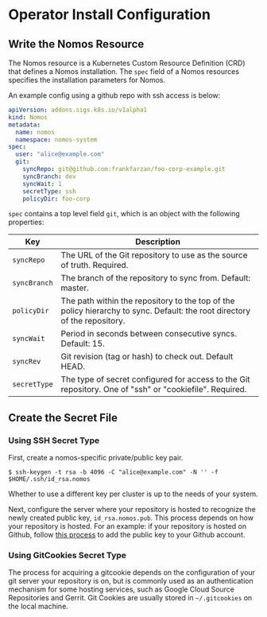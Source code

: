# Operator Install Configuration

## Write the Nomos Resource
The Nomos resource is a Kubernetes Custom Resource Definition (CRD) that defines a Nomos installation. The `spec` field of a Nomos resources specifies the installation parameters for Nomos.

An example config using a github repo with ssh access is below:
```yaml
apiVersion: addons.sigs.k8s.io/v1alpha1
kind: Nomos
metadata:
  name: nomos
  namespace: nomos-system
spec:
  user: "alice@example.com"
  git:
    syncRepo: git@github.com:frankfarzan/foo-corp-example.git
    syncBranch: dev
    syncWait: 1
    secretType: ssh
    policyDir: foo-corp

```

`spec` contains a top level field `git`, which is an object with the following properties:

Key                  | Description
-------------------- | -----------
`syncRepo`             | The URL of the Git repository to use as the source of truth. Required.
`syncBranch`           | The branch of the repository to sync from. Default: master.
`policyDir`           | The path within the repository to the top of the policy hierarchy to sync. Default: the root directory of the repository.
`syncWait`           | Period in seconds between consecutive syncs.  Default: 15.
`syncRev`           | Git revision (tag or hash) to check out. Default HEAD.
`secretType`           | The type of secret configured for access to the Git repository. One of "ssh" or "cookiefile". Required.


## Create the Secret File

### Using SSH Secret Type
First, create a nomos-specific private/public key pair.
```console
$ ssh-keygen -t rsa -b 4096 -C "alice@example.com" -N '' -f $HOME/.ssh/id_rsa.nomos
```
Whether to use a different key per cluster is up to the needs of your system.

Next, configure the server where your repository is hosted to recognize the newly created public key, `id_rsa.nomos.pub`. This process depends on how your repository is hosted. For an example: if your repository is hosted on Github, follow [this process](https://help.github.com/articles/adding-a-new-ssh-key-to-your-github-account/) to add the public key to your Github account.

### Using GitCookies Secret Type
The process for acquiring a gitcookie depends on the configuration of your git server your repository is on, but is commonly used as an authentication mechanism for some hosting services, such as Google Cloud Source Repositories and Gerrit. Git Cookies are usually stored in `~/.gitcookies` on the local machine.